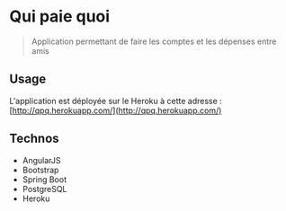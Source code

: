 # Qui paie quoi

> Application permettant de faire les comptes et les dépenses entre amis


## Usage

L'application est déployée sur le Heroku à cette adresse : [http://qpq.herokuapp.com/](http://qpq.herokuapp.com/)

## Technos

* AngularJS
* Bootstrap
* Spring Boot
* PostgreSQL
* Heroku